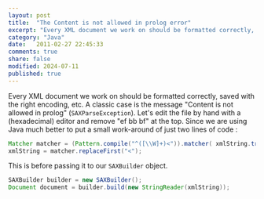 ```yaml
---
layout: post
title:  "The Content is not allowed in prolog error"
excerpt: "Every XML document we work on should be formatted correctly, saved with the right encoding, etc"
category: "Java"
date:   2011-02-27 22:45:33
comments: true
share: false
modified: 2024-07-11
published: true
---
```

Every XML document we work on should be formatted correctly, saved with the right encoding, etc.
A classic case is the message "Content is not allowed in prolog" (`SAXParseException`).
Let's edit the file by hand with a (hexadecimal) editor and remove "ef bb bf" at the top.
Since we are using Java much better to put a small work-around of just two lines of code :

```java
Matcher matcher = (Pattern.compile("^([\\W]+)<")).matcher( xmlString.trim() );
xmlString = matcher.replaceFirst("<");
```

This is before passing it to our `SAXBuilder` object.

```java
SAXBuilder builder = new SAXBuilder();
Document document = builder.build(new StringReader(xmlString));
```